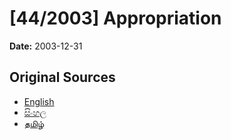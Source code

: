 # [44/2003] Appropriation

**Date:** 2003-12-31

## Original Sources

- [English](https://documents.gov.lk/view/acts/2003/12/44-2003_E.pdf)
- [සිංහල](https://documents.gov.lk/view/acts/2003/12/44-2003_S.pdf)
- [தமிழ்](https://documents.gov.lk/view/acts/2003/12/44-2003_T.pdf)
